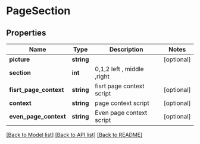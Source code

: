 # PageSection

## Properties
Name | Type | Description | Notes
------------ | ------------- | ------------- | -------------
**picture** | **string** |  | [optional] 
**section** | **int** | 0,1,2  left , middle ,right | 
**fisrt_page_context** | **string** | fisrt page context script | [optional] 
**context** | **string** | page context script | [optional] 
**even_page_context** | **string** | Even page context script | [optional] 

[[Back to Model list]](../README.md#documentation-for-models) [[Back to API list]](../README.md#documentation-for-api-endpoints) [[Back to README]](../README.md)


